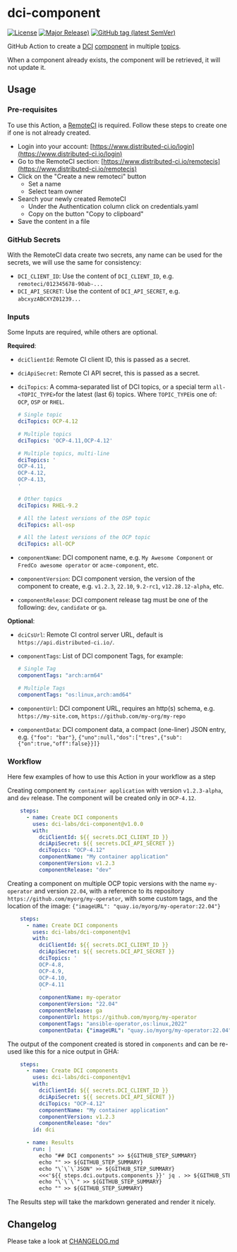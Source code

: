 # dci-component

[![License](https://img.shields.io/github/license/dci-labs/dci-component)](https://github.com/dci-labs/dci-component/blob/main/LICENSE)
[![Major Release)](https://img.shields.io/github/v/release/dci-labs/dci-component?label=major)](https://github.com/dci-labs/dci-component/releases/latest)
[![GitHub tag (latest SemVer)](https://img.shields.io/github/v/tag/dci-labs/dci-component?label=latest)](https://github.com/dci-labs/dci-component/tags)

GitHub Action to create a [DCI](https://docs.distributed-ci.io/) [component](https://docs.distributed-ci.io/#component) in multiple [topics](https://docs.distributed-ci.io/#topic).

When a component already exists, the component will be retrieved, it will not update it.

## Usage

### Pre-requisites

To use this Action, a [RemoteCI](https://docs.distributed-ci.io/#remote-ci) is required. Follow these steps to create one if one is not already created.

- Login into your account: [https://www.distributed-ci.io/login](https://www.distributed-ci.io/login)
- Go to the RemoteCI section: [https://www.distributed-ci.io/remotecis](https://www.distributed-ci.io/remotecis)
- Click on the "Create a new remoteci" button
  - Set a name
  - Select team owner
- Search your newly created RemoteCI
  - Under the Authentication column click on credentials.yaml
  - Copy on the button "Copy to clipboard"
- Save the content in a file

### GitHub Secrets

With the RemoteCI data create two secrets, any name can be used for the secrets, we will use the same for consistency:

- `DCI_CLIENT_ID`: Use the content of `DCI_CLIENT_ID`, e.g. `remoteci/012345678-90ab-...`
- `DCI_API_SECRET`: Use the content of `DCI_API_SECRET`, e.g. `abcxyzABCXYZ01239...`

### Inputs

Some Inputs are required, while others are optional.

**Required**:

- `dciClientId`: Remote CI client ID, this is passed as a secret.
- `dciApiSecret`: Remote CI API secret, this is passed as a secret.
- `dciTopics`: A comma-separated list of DCI topics, or a special term `all-<TOPIC_TYPE>`for the latest (last 6) topics. Where `TOPIC_TYPE`is one of: `OCP`, `OSP` or `RHEL`.

    ```yaml
    # Single topic
    dciTopics: OCP-4.12

    # Multiple topics
    dciTopics: 'OCP-4.11,OCP-4.12'
    
    # Multiple topics, multi-line
    dciTopics: '
    OCP-4.11,
    OCP-4.12,
    OCP-4.13,
    '

    # Other topics
    dciTopics: RHEL-9.2

    # All the latest versions of the OSP topic
    dciTopics: all-osp

    # All the latest versions of the OCP topic
    dciTopics: all-OCP
    ```

- `componentName`: DCI component name, e.g. `My Awesome Component` or `FredCo awesome operator` or `acme-component`, etc.
- `componentVersion`: DCI component version, the version of the component to create, e.g. `v1.2.3`, `22.10`, `9.2-rc1`, `v12.28.12-alpha`, etc.
- `componentRelease`: DCI component release tag must be one of the following: `dev`, `candidate` or `ga`.

**Optional**:

- `dciCsUrl`: Remote CI control server URL, default is `https://api.distributed-ci.io/`.
- `componentTags`: List of DCI component Tags, for example:

    ```yaml
    # Single Tag
    componentTags: "arch:arm64"

    # Multiple Tags
    componentTags: "os:linux,arch:amd64"
    ```

- `componentUrl`: DCI component URL, requires an http(s) schema, e.g. `https://my-site.com`, `https://github.com/my-org/my-repo`
- `componentData`: DCI component data, a compact (one-liner) JSON entry, e.g. `{"foo": "bar"}`, `{"uno":null,"dos":["tres",{"sub":{"on":true,"off":false}}]}`

### Workflow

Here few examples of how to use this Action in your workflow as a step

Creating component `My container application` with version `v1.2.3-alpha`, and `dev` release. The component will be created only in `OCP-4.12`.

```YAML
    steps:
      - name: Create DCI components
        uses: dci-labs/dci-component@v1.0.0
        with:
          dciClientId: ${{ secrets.DCI_CLIENT_ID }}
          dciApiSecret: ${{ secrets.DCI_API_SECRET }}
          dciTopics: "OCP-4.12"
          componentName: "My container application"
          componentVersion: v1.2.3
          componentRelease: "dev"
```

Creating a component on multiple OCP topic versions with the name `my-operator` and version `22.04`, with a reference to its repository `https://github.com/myorg/my-operator`, with some custom tags, and the location of the image: `{"imageURL": "quay.io/myorg/my-operator:22.04"}`

```YAML
    steps:
      - name: Create DCI components
        uses: dci-labs/dci-component@v1
        with:
          dciClientId: ${{ secrets.DCI_CLIENT_ID }}
          dciApiSecret: ${{ secrets.DCI_API_SECRET }}
          dciTopics: '
          OCP-4.8,
          OCP-4.9,
          OCP-4.10,
          OCP-4.11
          '
          componentName: my-operator
          componentVersion: "22.04"
          componentRelease: ga
          componentUrl: https://github.com/myorg/my-operator
          componentTags: "ansible-operator,os:linux,2022"
          componentData: {"imageURL": "quay.io/myorg/my-operator:22.04"}
```

The output of the component created is stored in `components` and can be re-used like this for a nice output in GHA:

```YAML
    steps:
      - name: Create DCI components
        uses: dci-labs/dci-component@v1
        with:
          dciClientId: ${{ secrets.DCI_CLIENT_ID }}
          dciApiSecret: ${{ secrets.DCI_API_SECRET }}
          dciTopics: "OCP-4.12"
          componentName: "My container application"
          componentVersion: v1.2.3
          componentRelease: "dev"
        id: dci

      - name: Results
        run: |
          echo "## DCI components" >> ${GITHUB_STEP_SUMMARY}
          echo "" >> ${GITHUB_STEP_SUMMARY}
          echo "\`\`\`JSON" >> ${GITHUB_STEP_SUMMARY}
          <<<'${{ steps.dci.outputs.components }}' jq . >> ${GITHUB_STEP_SUMMARY}
          echo "\`\`\`" >> ${GITHUB_STEP_SUMMARY}
          echo "" >> ${GITHUB_STEP_SUMMARY}
```

The Results step will take the markdown generated and render it nicely.

## Changelog

Please take a look at [CHANGELOG.md](./CHANGELOG.md)
